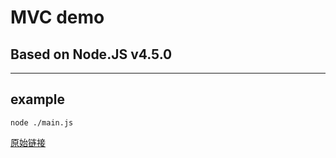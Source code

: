 # MVC demo
## Based on Node.JS v4.5.0
----
## example
`node ./main.js`

[原始链接](#http://www.oschina.net/question/12_17345)